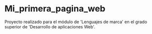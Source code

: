 # Mi_primera_pagina_web
Proyecto realizado para el módulo de 'Lenguajes de marca' en el grado superior de 'Desarrollo de aplicaciones Web'.
